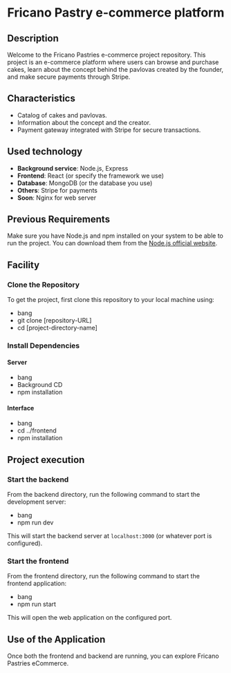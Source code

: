 # Fricano Pastry e-commerce platform

## Description
Welcome to the Fricano Pastries e-commerce project repository. This project is an e-commerce platform where users can browse and purchase cakes, learn about the concept behind the pavlovas created by the founder, and make secure payments through Stripe.

## Characteristics
- Catalog of cakes and pavlovas.
- Information about the concept and the creator.
- Payment gateway integrated with Stripe for secure transactions.

## Used technology
- **Background service**: Node.js, Express
- **Frontend**: React (or specify the framework we use)
- **Database**: MongoDB (or the database you use)
- **Others**: Stripe for payments
- **Soon**: Nginx for web server

## Previous Requirements
Make sure you have Node.js and npm installed on your system to be able to run the project. You can download them from the [Node.js official website](https://nodejs.org/).

## Facility

### Clone the Repository
To get the project, first clone this repository to your local machine using:
- bang
- git clone [repository-URL]
- cd [project-directory-name]

### Install Dependencies

#### Server
- bang
- Background CD
- npm installation

#### Interface

- bang
- cd ../frontend
- npm installation

## Project execution

### Start the backend
From the backend directory, run the following command to start the development server:
- bang
- npm run dev

This will start the backend server at `localhost:3000` (or whatever port is configured).

### Start the frontend
From the frontend directory, run the following command to start the frontend application:
- bang
- npm run start

This will open the web application on the configured port.

## Use of the Application
Once both the frontend and backend are running, you can explore Fricano Pastries eCommerce.

